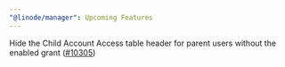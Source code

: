 ```yaml
---
"@linode/manager": Upcoming Features
---
```


Hide the Child Account Access table header for parent users without the enabled grant ([#10305](https://github.com/linode/manager/pull/10305))
